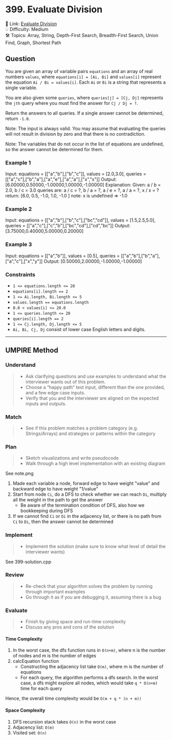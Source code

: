 # 399. Evaluate Division

🔗 Link: [Evaluate Division](https://leetcode.com/problems/evaluate-division/description/)<br>
💡 Difficulty: Medium<br>
🛠️ Topics: Array, String, Depth-First Search, Breadth-First Search, Union Find, Graph, Shortest Path<br>

## Question

You are given an array of variable pairs `equations` and an array of real numbers `values`, where `equations[i] = [Ai, Bi]` and `values[i]` represent the equation `Ai / Bi = values[i]`. Each `Ai` or `Bi` is a string that represents a single variable.

You are also given some `queries`, where `queries[j] = [Cj, Dj]` represents the `jth` query where you must find the answer for `Cj / Dj = ?`.

Return the answers to all queries. If a single answer cannot be determined, return `-1.0`.

Note: The input is always valid. You may assume that evaluating the queries will not result in division by zero and that there is no contradiction.

Note: The variables that do not occur in the list of equations are undefined, so the answer cannot be determined for them.

### Example 1

Input: equations = [["a","b"],["b","c"]], values = [2.0,3.0], queries = [["a","c"],["b","a"],["a","e"],["a","a"],["x","x"]]
Output: [6.00000,0.50000,-1.00000,1.00000,-1.00000]
Explanation: 
Given: a / b = 2.0, b / c = 3.0
queries are: a / c = ?, b / a = ?, a / e = ?, a / a = ?, x / x = ? 
return: [6.0, 0.5, -1.0, 1.0, -1.0 ]
note: x is undefined => -1.0

### Example 2

Input: equations = [["a","b"],["b","c"],["bc","cd"]], values = [1.5,2.5,5.0], queries = [["a","c"],["c","b"],["bc","cd"],["cd","bc"]]
Output: [3.75000,0.40000,5.00000,0.20000]

### Example 3

Input: equations = [["a","b"]], values = [0.5], queries = [["a","b"],["b","a"],["a","c"],["x","y"]]
Output: [0.50000,2.00000,-1.00000,-1.00000]

### Constraints

* `1 <= equations.length <= 20`
* `equations[i].length == 2`
* `1 <= Ai.length, Bi.length <= 5`
* `values.length == equations.length`
* `0.0 < values[i] <= 20.0`
* `1 <= queries.length <= 20`
* `queries[i].length == 2`
* `1 <= Cj.length, Dj.length <= 5`
* `Ai, Bi, Cj, Dj` consist of lower case English letters and digits.

---

## UMPIRE Method

### Understand

> - Ask clarifying questions and use examples to understand what the interviewer wants out of this problem.
> - Choose a “happy path” test input, different than the one provided, and a few edge case inputs. 
> - Verify that you and the interviewer are aligned on the expected inputs and outputs.

### Match
> - See if this problem matches a problem category (e.g. Strings/Arrays) and strategies or patterns within the category

### Plan
> - Sketch visualizations and write pseudocode
> - Walk through a high level implementation with an existing diagram

See note.png

1. Made each variable a node, forward edge to have weight "value" and backward edge to have weight "1/value"
2. Start from node `Ci`, do a DFS to check whether we can reach `Di`, multiply all the weight in the path to get the answer
    * Be aware of the termination condition of DFS, also how we bookkeeping during DFS
3. If we cannot find `Ci` or `Di` in the adjacency list, or there is no path from `Ci` to `Di`, then the answer cannot be determined

### Implement
> - Implement the solution (make sure to know what level of detail the interviewer wants)

See 399-solution.cpp

### Review
> - Re-check that your algorithm solves the problem by running through important examples
> - Go through it as if you are debugging it, assuming there is a bug

### Evaluate
> - Finish by giving space and run-time complexity
> - Discuss any pros and cons of the solution

#### Time Complexity

1. In the worst case, the dfs function runs in `O(n+m)`, where n is the number of nodes and m is the number of edges
2. calcEquation function
    * Constructing the adjacency list take `O(m)`, where m is the number of equations
    * For each query, the algorithm performs a dfs search. In the worst case, a dfs might explore all nodes, which would take `q * O(n+m)` time for each query

Hence, the overall time complexity would be `O(m + q * (n + m))`

#### Space Complexity

1. DFS recursion stack takes `O(n)` in the worst case
2. Adjacency list: `O(m)`
3. Visited set: `O(n)`